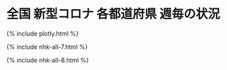 # 全国 新型コロナ 各都道府県 週毎の状況

{% include plotly.html %}

{% include nhk-all-7.html %}

{% include nhk-all-8.html %}
